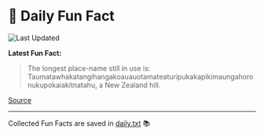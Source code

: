 # 🌟 Daily Fun Fact

![Last Updated](https://img.shields.io/badge/Last_Updated-2025_08_01-blue?style=flat-square)

**Latest Fun Fact:**

> The longest place-name still in use is: Taumatawhakatangihangakoauauotamateaturipukakapikimaungahoronukupokaiakitnatahu, a New Zealand hill.  

[Source](http://www.djtech.net/humor/useless_facts.htm)

---

Collected Fun Facts are saved in [daily.txt](daily.txt) 📚
